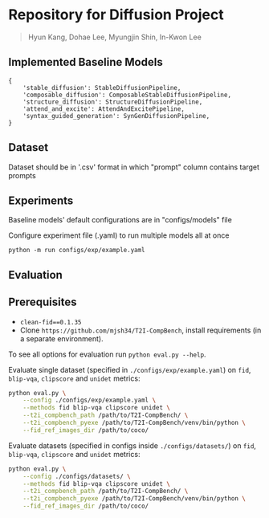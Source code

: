# Repository for Diffusion Project
> Hyun Kang, Dohae Lee, Myungjin Shin, In-Kwon Lee

## Implemented Baseline Models
```
{
	'stable_diffusion': StableDiffusionPipeline,
	'composable_diffusion': ComposableStableDiffusionPipeline,
	'structure_diffusion': StructureDiffusionPipeline,
	'attend_and_excite': AttendAndExcitePipeline,
	'syntax_guided_generation': SynGenDiffusionPipeline,
}
```

## Dataset
Dataset should be in '.csv' format in which "prompt" column contains target prompts

## Experiments
Baseline models' default configurations are in "configs/models" file

Configure experiment file (.yaml) to run multiple models all at once

```
python -m run configs/exp/example.yaml
```

## Evaluation
## Prerequisites
- `clean-fid==0.1.35`
- Clone `https://github.com/mjsh34/T2I-CompBench`, install requirements (in a separate environment).

To see all options for evaluation run `python eval.py --help`.

Evaluate single dataset (specified in `./configs/exp/example.yaml`) on `fid`, `blip-vqa`, `clipscore` and `unidet` metrics:
``` sh
python eval.py \
	--config ./configs/exp/example.yaml \
	--methods fid blip-vqa clipscore unidet \
	--t2i_compbench_path /path/to/T2I-CompBench/ \
    --t2i_compbench_pyexe /path/to/T2I-CompBench/venv/bin/python \
	--fid_ref_images_dir /path/to/coco/
```

Evaluate datasets (specified in configs inside `./configs/datasets/`) on `fid`, `blip-vqa`, `clipscore` and `unidet` metrics:
``` sh
python eval.py \
	--config ./configs/datasets/ \
	--methods fid blip-vqa clipscore unidet \
	--t2i_compbench_path /path/to/T2I-CompBench/ \
    --t2i_compbench_pyexe /path/to/T2I-CompBench/venv/bin/python \
	--fid_ref_images_dir /path/to/coco/
```

<!-- # Concept-Diffusion

> Hyun Kang, Dohae Lee, Myungjin Shin, In-Kwon Lee
> 
> Yonsei University
>
> Recent advancements in Text-to-Image (T2I) diffusion models have demonstrated impressive success in generating high-quality images with zero-shot generalization capabilities. Yet, current models struggle to closely adhere to prompt semantics, often misrepresenting or overlooking specific attributes. To address this, we propose a simple, training-free approach that modulates the guidance direction of diffusion models during inference. We first decompose the prompt semantics into a set of concepts, and monitor the guidance trajectory in relation to each concept. Our key observation is that deviations in model's adherence to prompt semantics are highly correlated with divergence of the guidance from one or more of these concepts. Based on this observation, we devise a technique to steer the guidance direction towards any concept from which the model diverges. Extensive experimentation validates that our method improves the semantic alignment of images generated by diffusion models in response to prompts.

<a href="https://arxiv.org/0000.00000"><img src="https://img.shields.io/badge/arXiv-2301.13826-b31b1b.svg" height=20.5></a>
<a href="https://conceptdiffusion.github.io/"><img src="https://img.shields.io/static/v1?label=Project&message=Website&color=red" height=20.5></a> 

<p align="center">
<img src="samples/teaser.png" width="800px"/>  
</p>

## Description
This is the official codebase for **Semantic Guidance Tuning for Text-To-Image Diffusion Models**.

## Setup
### Environment
Following lines setup an environment
```
conda create -n concept_diff --file python=3.9
conda activate concept_diff
```
To install required packages,
```
pip install -r requirements.txt
```

## Usage
To generate an image, you can simply run the `run.py` script with following arguments
```
python -m run <prompt> <subjects> --seed <seed>
```
- _prompt_ (str): prompt text to generate an image e.g., "a red book and a brown dog".
- _subjects_ (str): subjects in the prompt separated by comma (,) e.g., "a red book, a brown dog"
- _seed_ (int \*optional\*): random seed to generate latent noise e.g., "20231204"

Hyperparameters for Concept Diffusion is stored in `configs/default.yaml`
- _concept_guidance_scale_ (float): guidance scale for concept guidance term
- _threshold_\[subject|abstract\]_ (float or "auto"): threshold cosine similarity between main score and concept score for applying concept guidance.
- _upper_bound_ (float): upperbound threshold similarity between main score and concept score for applying concept guidance.  

## Acknowledgement
This code is built upon [diffusers](https://github.com/huggingface/diffusers) and [Perp-Neg](https://github.com/Perp-Neg/Perp-Neg-stablediffusion).

## Citation
If you use this code for your research, please cite the following work: 
 -->
